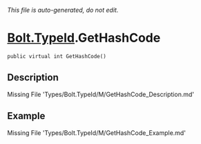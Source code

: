 *This file is auto-generated, do not edit.*

# [Bolt.TypeId](Types/Bolt.TypeId.md).GetHashCode
`public virtual int GetHashCode()`
## Description
Missing File 'Types/Bolt.TypeId/M/GetHashCode_Description.md'
## Example
Missing File 'Types/Bolt.TypeId/M/GetHashCode_Example.md'
